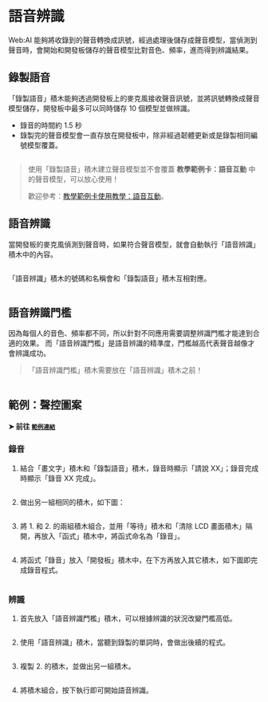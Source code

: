  

# 語音辨識

Web:AI 能夠將收錄到的聲音轉換成訊號，經過處理後儲存成聲音模型，當偵測到聲音時，會開始和開發板儲存的聲音模型比對音色、頻率，進而得到辨識結果。

## 錄製語音

「錄製語音」積木能夠透過開發板上的麥克風接收聲音訊號，並將訊號轉換成聲音模型儲存，開發板中最多可以同時儲存 10 個模型並做辨識。

- 錄音的時間約 1.5 秒
- 錄製完的聲音模型會一直存放在開發板中，除非經過韌體更新或是錄製相同編號模型覆蓋。

<img src="https://md.webduino.io/uploads/upload_35bfe0c86f4fe079f23d9c4ed1cf72e1.png" alt="" width="">

> 使用「錄製語音」積木建立聲音模型並不會覆蓋 **教學範例卡：語音互動** 中的聲音模型，可以放心使用！
> 
> 歡迎參考：[教學範例卡使用教學：語音互動](https://md.webduino.ioundefined)。

## 語音辨識

當開發板的麥克風偵測到聲音時，如果符合聲音模型，就會自動執行「語音辨識」積木中的內容。

<img src="https://md.webduino.io/uploads/upload_84a175743d91231364e358a130dc5fe9.jpg" alt="" width="">

「語音辨識」積木的號碼和名稱會和「錄製語音」積木互相對應。

<img src="https://md.webduino.io/uploads/upload_e61839237fec9517099e535434064a9f.png" alt="" width="">

## 語音辨識門檻

因為每個人的音色、頻率都不同，所以針對不同應用需要調整辨識門檻才能達到合適的效果。
而「語音辨識門檻」是語音辨識的精準度，門檻越高代表聲音越像才會辨識成功。

> 「語音辨識門檻」積木需要放在「語音辨識」積木之前！

<img src="https://md.webduino.io/uploads/upload_d5a69cbf6a0cff9e9bf5c5c66cb077a5.jpg" alt="" width="">

## 範例：聲控圖案

#### ➤ 前往 [`範例連結`](./`範例連結`_ai-blockly.webduino.io.md)

### 錄音

1. 結合「畫文字」積木和「錄製語音」積木，錄音時顯示「請說 XX」；錄音完成時顯示「錄音 XX 完成」。

    <img src="https://md.webduino.io/uploads/upload_874d1de7d96a0bce1df0c6b344ea4c65.png" alt="" width="">

2. 做出另一組相同的積木，如下圖：

    <img src="https://md.webduino.io/uploads/upload_278aa7293c58b306ce8359fda8feac76.png" alt="" width="">

3. 將 1. 和 2. 的兩組積木組合，並用「等待」積木和「清除 LCD 畫面積木」隔開，再放入「函式」積木中，將函式命名為「錄音」。

    <img src="https://md.webduino.io/uploads/upload_277fede13002d8fcfe8e205a61494216.jpg" alt="" width="">

4. 將函式「錄音」放入「開發板」積木中，在下方再放入其它積木，如下圖即完成錄音程式。

   <img src="https://md.webduino.io/uploads/upload_2074f0bf5244ad2996764e6ee4f5edd7.jpg" alt="" width="">

### 辨識

1. 首先放入「語音辨識門檻」積木，可以根據辨識的狀況改變門檻高低。

   <img src="https://md.webduino.io/uploads/upload_8b9cd5eb6eb2a855a7e8560c7b70c765.jpg" alt="" width="">

2. 使用「語音辨識」積木，當聽到錄製的單詞時，會做出後續的程式。

    <img src="https://md.webduino.io/uploads/upload_608e2765058f13e124cedfcbe1521f1c.jpg" alt="" width="">

3. 複製 2. 的積木，並做出另一組積木。

    <img src="https://md.webduino.io/uploads/upload_4b8c00e2106272522dfaaf87b8811d4f.jpg" alt="" width="">

4. 將積木組合，按下執行即可開始語音辨識。

<img src="https://md.webduino.io/uploads/upload_6a2118831450e68215943573fe374108.jpg" alt="" width="">

<img src="https://md.webduino.io/uploads/upload_c072b055bcc2a28e37dfff15ff464567.gif" alt="" width="">


<!-- ## 範例：辨識 4 色語音

### 錄音

1. 結合「畫文字」積木和「錄製語音」積木，並用「函式」積木將積木組合。

    <img src="https://md.webduino.io/uploads/upload_7f575d4dbc80a72fad033bfd904d5938.jpg" alt="" width="">

2. 複製出 3 組同樣的積木，更改成「藍色」、「綠色」、「黃色」，做出如下圖。

> 記得更改：
> - 函式名稱
> - 畫文字
> - 語音號碼
> - 語音名稱

<img src="https://md.webduino.io/uploads/upload_4304cc17c12b575ab5e505487ce254c2.jpg" alt="" width="">

3. 將「函式」積木放入「開發板」積木中，並用「清除 LCD 畫面」積木區隔，避免文字被覆蓋。

    <img src="https://md.webduino.io/uploads/upload_87fc803ae4e31489b44b56ea4525dee3.jpg" alt="" width="">

### 辨識 -->
